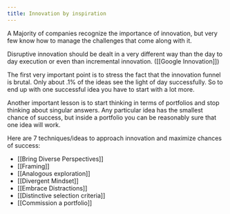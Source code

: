 ```yaml
---
title: Innovation by inspiration
---
```


A Majority of companies recognize the importance of innovation, but very few know how to manage the challenges that come along with it. 

Disruptive innovation should be dealt in a very different way than the day to day execution or even than incremental innovation.  ([[Google Innovation]])

The first very important point is to stress the fact that the innovation funnel is brutal. Only about .1% of the ideas see the light of day successfully. So to end up with one successful idea you have to start with a lot more.

Another important lesson is to start thinking in terms of portfolios and stop thinking about singular answers. Any particular idea has the smallest chance of success, but inside a portfolio you can be reasonably sure that one idea will work.

Here are 7 techniques/ideas to approach innovation and maximize chances of success:

* [[Bring Diverse Perspectives]]
* [[Framing]]
* [[Analogous exploration]]
* [[Divergent Mindset]]
* [[Embrace Distractions]]
* [[Distinctive selection criteria]]
* [[Commission a portfolio]]
